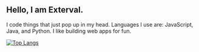 ## Hello, I am Exterval.
I code things that just pop up in my head. 
Languages I use are: JavaScript, Java, and Python. 
I like building web apps for fun.

<!--
**Exterval/Exterval** is a ✨ _special_ ✨ repository because its `README.md` (this file) appears on your GitHub profile.

Here are some ideas to get you started:

- 🔭 I’m currently working on ...
- 🌱 I’m currently learning ...
- 👯 I’m looking to collaborate on ...
- 🤔 I’m looking for help with ...
- 💬 Ask me about ...
- 📫 How to reach me: ...
- 😄 Pronouns: ...
- ⚡ Fun fact: ...
-->
[![Top Langs](https://github-readme-stats.vercel.app/api/top-langs/?username=Exterval)](https://github.com/anuraghazra/github-readme-stats)


